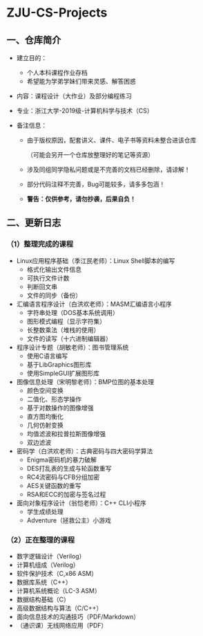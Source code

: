 # ZJU-CS-Projects

## 一、仓库简介
- 建立目的：

  - 个人本科课程作业存档
  - 希望能为学弟学妹们带来灵感、解答困惑

- 内容：课程设计（大作业）及部分编程练习

- 专业：浙江大学-2019级-计算机科学与技术（CS）

- 备注信息：

  - 由于版权原因，配套讲义、课件、电子书等资料未整合进该仓库

    （可能会另开一个仓库放整理好的笔记等资源）

  - 涉及同组同学隐私问题或是不完善的文档已经删除，请谅解！

  - 部分代码注释不完善，Bug可能较多，请多多包涵！

  - **警告：仅供参考，请勿抄袭，后果自负！**

## 二、更新日志
### （1）整理完成的课程
- Linux应用程序基础（季江民老师）：Linux Shell脚本的编写
  - 格式化输出文件信息
  - 可执行文件计数
  - 判断回文串
  - 文件的同步（备份）
- 汇编语言程序设计（白洪欢老师）：MASM汇编语言小程序
  - 字符串处理（DOS基本系统调用）
  - 图形模式编程（显示字符集）
  - 长整数乘法（堆栈的使用）
  - 文件的读写（十六进制编辑器）
- 程序设计专题（胡敏老师）：图书管理系统
  - 使用C语言编写
  - 基于LibGraphics图形库
  - 使用SimpleGUI扩展图形库
- 图像信息处理（宋明黎老师）：BMP位图的基本处理
  - 颜色空间变换
  - 二值化、形态学操作
  - 基于对数操作的图像增强
  - 直方图均衡化
  - 几何仿射变换
  - 均值滤波和拉普拉斯图像增强
  - 双边滤波
- 密码学（白洪欢老师）：古典密码与四大密码学算法
  - Enigma密码机的暴力破解
  - DES打乱表的生成与轮函数重写
  - RC4流密码与CFB分组加密
  - AES关键函数的重写
  - RSA和ECC的加密与签名过程
- 面向对象程序设计（翁恺老师）：C++ CLI小程序
  - 学生成绩处理
  - Adventure（拯救公主）小游戏
### （2）正在整理的课程
- 数字逻辑设计（Verilog）
- 计算机组成（Verilog）
- 软件保护技术（C,x86 ASM）
- 数据库系统（C++）
- 计算机系统概论（LC-3 ASM）
- 数据结构基础（C）
- 高级数据结构与算法（C/C++）
- 面向信息技术的沟通技巧（PDF/Markdown）
- （通识课）无线网络应用（PDF）